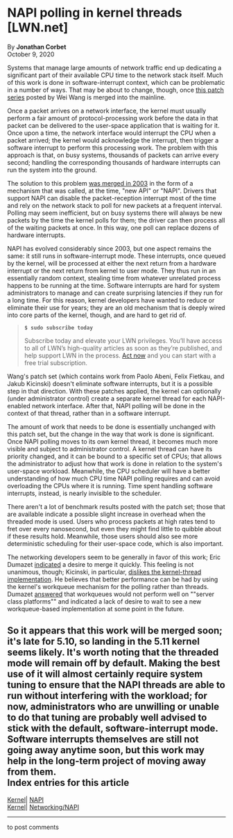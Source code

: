 # NAPI polling in kernel threads [LWN.net]

By **Jonathan Corbet**  
October 9, 2020 

Systems that manage large amounts of network traffic end up dedicating a significant part of their available CPU time to the network stack itself. Much of this work is done in software-interrupt context, which can be problematic in a number of ways. That may be about to change, though, once [this patch series](/ml/netdev/20201002222514.1159492-1-weiwan@google.com/) posted by Wei Wang is merged into the mainline. 

Once a packet arrives on a network interface, the kernel must usually perform a fair amount of protocol-processing work before the data in that packet can be delivered to the user-space application that is waiting for it. Once upon a time, the network interface would interrupt the CPU when a packet arrived; the kernel would acknowledge the interrupt, then trigger a software interrupt to perform this processing work. The problem with this approach is that, on busy systems, thousands of packets can arrive every second; handling the corresponding thousands of hardware interrupts can run the system into the ground. 

The solution to this problem [was merged in 2003](/Articles/30107/) in the form of a mechanism that was called, at the time, "new API" or "NAPI". Drivers that support NAPI can disable the packet-reception interrupt most of the time and rely on the network stack to poll for new packets at a frequent interval. Polling may seem inefficient, but on busy systems there will always be new packets by the time the kernel polls for them; the driver can then process all of the waiting packets at once. In this way, one poll can replace dozens of hardware interrupts. 

NAPI has evolved considerably since 2003, but one aspect remains the same: it still runs in software-interrupt mode. These interrupts, once queued by the kernel, will be processed at either the next return from a hardware interrupt or the next return from kernel to user mode. They thus run in an essentially random context, stealing time from whatever unrelated process happens to be running at the time. Software interrupts are hard for system administrators to manage and can create surprising latencies if they run for a long time. For this reason, kernel developers have wanted to reduce or eliminate their use for years; they are an old mechanism that is deeply wired into core parts of the kernel, though, and are hard to get rid of. 

> **`$ sudo subscribe today`**
> 
> Subscribe today and elevate your LWN privileges. You’ll have access to all of LWN’s high-quality articles as soon as they’re published, and help support LWN in the process. [Act now](https://lwn.net/Promo/nst-sudo/claim) and you can start with a free trial subscription. 

Wang's patch set (which contains work from Paolo Abeni, Felix Fietkau, and Jakub Kicinski) doesn't eliminate software interrupts, but it is a possible step in that direction. With these patches applied, the kernel can optionally (under administrator control) create a separate kernel thread for each NAPI-enabled network interface. After that, NAPI polling will be done in the context of that thread, rather than in a software interrupt. 

The amount of work that needs to be done is essentially unchanged with this patch set, but the change in the way that work is done is significant. Once NAPI polling moves to its own kernel thread, it becomes much more visible and subject to administrator control. A kernel thread can have its priority changed, and it can be bound to a specific set of CPUs; that allows the administrator to adjust how that work is done in relation to the system's user-space workload. Meanwhile, the CPU scheduler will have a better understanding of how much CPU time NAPI polling requires and can avoid overloading the CPUs where it is running. Time spent handling software interrupts, instead, is nearly invisible to the scheduler. 

There aren't a lot of benchmark results posted with the patch set; those that are available indicate a possible slight increase in overhead when the threaded mode is used. Users who process packets at high rates tend to fret over every nanosecond, but even they might find little to quibble about if these results hold. Meanwhile, those users should also see more deterministic scheduling for their user-space code, which is also important. 

The networking developers seem to be generally in favor of this work; Eric Dumazet [indicated](/ml/netdev/CANn89iJDM97U15Znrx4k4bOFKunQp7dwJ9mtPwvMmB4S+rSSbA@mail.gmail.com/) a desire to merge it quickly. This feeling is not unanimous, though; Kicinski, in particular, [dislikes the kernel-thread implementation](/ml/netdev/20200930130839.427eafa9@kicinski-fedora-pc1c0hjn.dhcp.thefacebook.com/). He believes that better performance can be had by using the kernel's workqueue mechanism for the polling rather than threads. Dumazet [answered](/ml/netdev/CANn89iK2-Wu8HMkWiD8U3pdRbwj2tjng-4-fJ81zVw_a3R6OqQ@mail.gmail.com/) that workqueues would not perform well on ""server class platforms"" and indicated a lack of desire to wait to see a new workqueue-based implementation at some point in the future. 

So it appears that this work will be merged soon; it's late for 5.10, so landing in the 5.11 kernel seems likely. It's worth noting that the threaded mode will remain off by default. Making the best use of it will almost certainly require system tuning to ensure that the NAPI threads are able to run without interfering with the workload; for now, administrators who are unwilling or unable to do that tuning are probably well advised to stick with the default, software-interrupt mode. Software interrupts themselves are still not going away anytime soon, but this work may help in the long-term project of moving away from them.  
Index entries for this article  
---  
[Kernel](/Kernel/Index)| [NAPI](/Kernel/Index#NAPI)  
[Kernel](/Kernel/Index)| [Networking/NAPI](/Kernel/Index#Networking-NAPI)  
  


* * *

to post comments 
